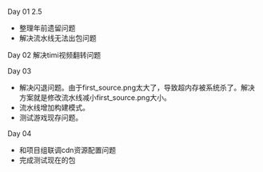 Day 01 2.5
* 整理年前遗留问题
* 解决流水线无法出包问题

Day 02
解决timi视频翻转问题

Day 03
* 解决闪退问题。由于first_source.png太大了，导致超内存被系统杀了。解决方案就是修改流水线减小first_source.png大小。
* 流水线增加构建模式。
* 测试游戏现存问题。

Day 04
* 和项目组联调cdn资源配置问题
* 完成测试现在的包

